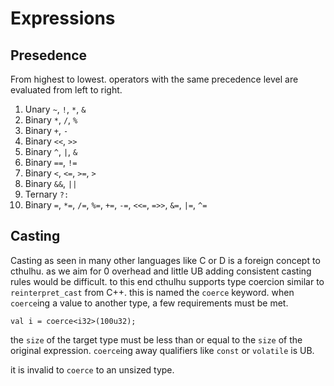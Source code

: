 # Expressions

## Presedence

From highest to lowest. operators with the same precedence level are evaluated from left to right.

1. Unary `~`, `!`, `*`, `&`
2. Binary `*`, `/`, `%`
3. Binary `+`, `-`
4. Binary `<<`, `>>`
5. Binary `^`, `|`, `&`
6. Binary `==`, `!=`
7. Binary `<`, `<=`, `>=`, `>`
8. Binary `&&`, `||`
9. Ternary `?:`
10. Binary `=`, `*=`, `/=`, `%=`, `+=`, `-=`, `<<=`, `=>>`, `&=`, `|=`, `^=`


## Casting

Casting as seen in many other languages like C or D is a foreign concept to cthulhu. as we aim for 0 overhead and little UB adding consistent casting rules would be difficult. to this end cthulhu supports type coercion similar to `reinterpret_cast` from C++. this is named the `coerce` keyword. when `coerce`ing a value to another type, a few requirements must be met.

```ct
val i = coerce<i32>(100u32);
```

the `size` of the target type must be less than or equal to the `size` of the original expression.
`coerce`ing away qualifiers like `const` or `volatile` is UB.

it is invalid to `coerce` to an unsized type.
